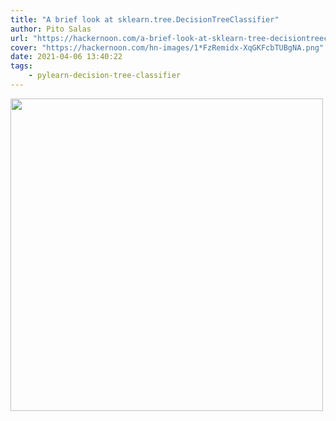 ```yaml
---
title: "A brief look at sklearn.tree.DecisionTreeClassifier"
author: Pito Salas
url: "https://hackernoon.com/a-brief-look-at-sklearn-tree-decisiontreeclassifier-c2ee262eab9a" 
cover: "https://hackernoon.com/hn-images/1*FzRemidx-XqGKFcbTUBgNA.png" 
date: 2021-04-06 13:40:22
tags:
    - pylearn-decision-tree-classifier
---
```

<img src=https://hackernoon.com/hn-images/1*FzRemidx-XqGKFcbTUBgNA.png width="500">


